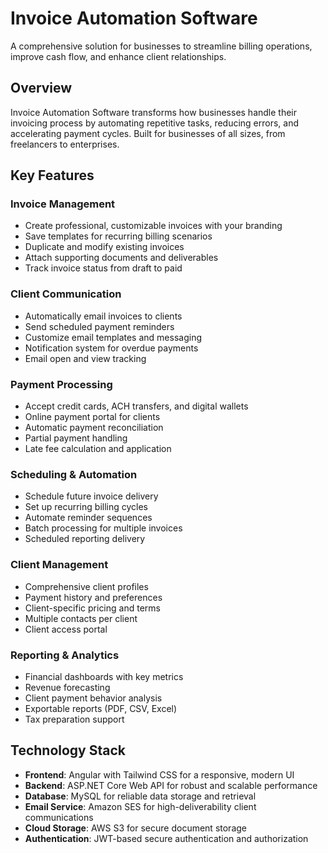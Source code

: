 # Invoice Automation Software

A comprehensive solution for businesses to streamline billing operations, improve cash flow, and enhance client relationships.


## Overview

Invoice Automation Software transforms how businesses handle their invoicing process by automating repetitive tasks, reducing errors, and accelerating payment cycles. Built for businesses of all sizes, from freelancers to enterprises.

## Key Features

### Invoice Management
- Create professional, customizable invoices with your branding
- Save templates for recurring billing scenarios
- Duplicate and modify existing invoices
- Attach supporting documents and deliverables
- Track invoice status from draft to paid

### Client Communication
- Automatically email invoices to clients
- Send scheduled payment reminders
- Customize email templates and messaging
- Notification system for overdue payments
- Email open and view tracking

### Payment Processing
- Accept credit cards, ACH transfers, and digital wallets
- Online payment portal for clients
- Automatic payment reconciliation
- Partial payment handling
- Late fee calculation and application

### Scheduling & Automation
- Schedule future invoice delivery
- Set up recurring billing cycles
- Automate reminder sequences
- Batch processing for multiple invoices
- Scheduled reporting delivery

### Client Management
- Comprehensive client profiles
- Payment history and preferences
- Client-specific pricing and terms
- Multiple contacts per client
- Client access portal

### Reporting & Analytics
- Financial dashboards with key metrics
- Revenue forecasting
- Client payment behavior analysis
- Exportable reports (PDF, CSV, Excel)
- Tax preparation support

## Technology Stack

- **Frontend**: Angular with Tailwind CSS for a responsive, modern UI
- **Backend**: ASP.NET Core Web API for robust and scalable performance
- **Database**: MySQL for reliable data storage and retrieval
- **Email Service**: Amazon SES for high-deliverability client communications
- **Cloud Storage**: AWS S3 for secure document storage
- **Authentication**: JWT-based secure authentication and authorization


